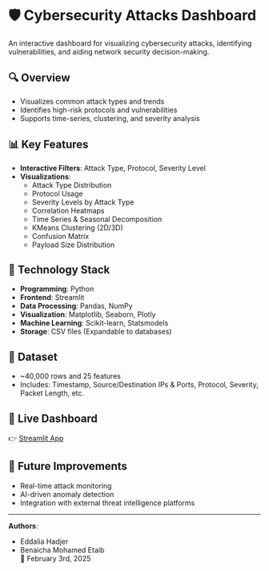# 🛡️ Cybersecurity Attacks Dashboard

An interactive dashboard for visualizing cybersecurity attacks, identifying vulnerabilities, and aiding network security decision-making.

## 🔍 Overview

- Visualizes common attack types and trends
- Identifies high-risk protocols and vulnerabilities
- Supports time-series, clustering, and severity analysis

## 📊 Key Features

- **Interactive Filters**: Attack Type, Protocol, Severity Level
- **Visualizations**:
  - Attack Type Distribution
  - Protocol Usage
  - Severity Levels by Attack Type
  - Correlation Heatmaps
  - Time Series & Seasonal Decomposition
  - KMeans Clustering (2D/3D)
  - Confusion Matrix
  - Payload Size Distribution

## 🧠 Technology Stack

- **Programming**: Python
- **Frontend**: Streamlit
- **Data Processing**: Pandas, NumPy
- **Visualization**: Matplotlib, Seaborn, Plotly
- **Machine Learning**: Scikit-learn, Statsmodels
- **Storage**: CSV files (Expandable to databases)

## 📁 Dataset

- ~40,000 rows and 25 features
- Includes: Timestamp, Source/Destination IPs & Ports, Protocol, Severity, Packet Length, etc.

## 🚀 Live Dashboard

👉 [Streamlit App](https://dahnxx4sz2ngt9drsgqx6g.streamlit.app/)

## 🔮 Future Improvements

- Real-time attack monitoring
- AI-driven anomaly detection
- Integration with external threat intelligence platforms

---

**Authors**:  
- Eddalia Hadjer  
- Benaicha Mohamed Etaib  
📅 February 3rd, 2025

